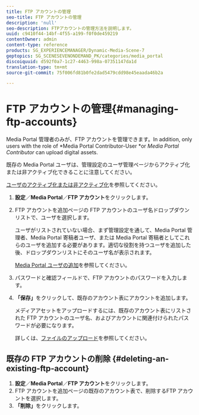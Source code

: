 ```yaml
---
title: FTP アカウントの管理
seo-title: FTP アカウントの管理
description: 'null'
seo-description: FTPアカウントの管理方法を説明します。
uuid: c9410f44-14bf-4f55-a199-f0f0de459219
contentOwner: admin
content-type: reference
products: SG_EXPERIENCEMANAGER/Dynamic-Media-Scene-7
geptopics: SG_SCENESEVENONDEMAND_PK/categories/media_portal
discoiquuid: d592f0a7-1c27-4463-998a-07351147da1d
translation-type: tm+mt
source-git-commit: 75f006fd81b0fe2dad5479cdd98e45eaada46b2a

---
```



# FTP アカウントの管理{#managing-ftp-accounts}

Media Portal 管理者のみが、FTP アカウントを管理できます。In addition, only users with the role of *Media Portal Contributor-User *or *Media Portal Contributor* can upload digital assets.

既存の Media Portal ユーザは、管理設定のユーザ管理ページからアクティブ化または非アクティブ化できることに注意してください。

[ユーザのアクティブ化または非アクティブ化](administration-setup.md#activating_or_deactivating_users)を参照してください。

1. **設定**／**Media Portal**／**FTP アカウント**&#x200B;をクリックします。
1. FTP アカウントを追加ページの FTP アカウントのユーザ名ドロップダウンリストで、ユーザを選択します。

   ユーザがリストされていない場合、まず管理設定を通して、Media Portal 管理者、Media Portal 寄稿者ユーザ、または Media Portal 寄稿者としてこれらのユーザを追加する必要があります。適切な役割を持つユーザを追加した後、ドロップダウンリストにそのユーザ名が表示されます。

   [Media Portal ユーザの追加](adding-media-portal-users.md#adding_a_media_portal_user)を参照してください。

1. パスワードと確認フィールドで、FTP アカウントのパスワードを入力します。
1. **「保存」**&#x200B;をクリックして、既存のアカウント表にアカウントを追加します。

   メディアアセットをアップロードするには、既存のアカウント表にリストされた FTP アカウントのユーザ名、およびアカウントに関連付けられたパスワードが必要になります。

   詳しくは、[ファイルのアップロード](uploading-files.md#uploading_files)を参照してください。

## 既存の FTP アカウントの削除 {#deleting-an-existing-ftp-account}

1. **設定**／**Media Portal**／**FTP アカウント**&#x200B;をクリックします。
1. FTP アカウントを追加ページの既存のアカウント表で、削除するFTP アカウントを選択します。
1. **「削除」**&#x200B;をクリックします。

